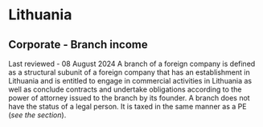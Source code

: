 # Lithuania
## Corporate - Branch income
Last reviewed - 08 August 2024
A branch of a foreign company is defined as a structural subunit of a foreign company that has an establishment in Lithuania and is entitled to engage in commercial activities in Lithuania as well as conclude contracts and undertake obligations according to the power of attorney issued to the branch by its founder. A branch does not have the status of a legal person. It is taxed in the same manner as a PE (_see the section_).
